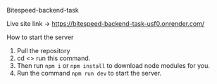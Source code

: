 Bitespeed-backend-task

Live site link -> https://bitespeed-backend-task-usf0.onrender.com/

How to start the server

1. Pull the repository
2. cd <<repository>> run this command.
3. Then run ```npm i``` or ```npm install``` to download node modules for you.
4. Run the command ```npm run dev``` to start the server.
